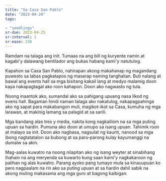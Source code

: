 ```yaml
---
title: "Sa Casa San Pablo"
date: "2023-04-24"
tags:

- "seedlings"
sr-due: 2023-04-25
sr-interval: 1
sr-ease: 230
---
```


Ramdam na talaga ang init. Tumaas na ang bill ng kuryente namin at kagabi'y dalawang bentilador ang bukas habang kami'y natutulog.

Kapahon sa Casa San Pablo, nahirapan akong makahanap ng magandang puwesto sa labas pagkatapos ng masarap naming tanghalian. Buti nalang at bawal ang events hall sa mga bisitang kakail lang at medyo malamig doon kaya nakapagtagal ako roon kahapon. Doon ako nagwasto ng tula.

Noong inaantok ako, sumandal ako sa pahigang upuang nasa likod ng evens hall. Bagaman hindi naman talaga ako nakatulog, nakapagpahinga ako ng sapat para makabangon muli, magikot-ikot sa Casa, kumuha ng mga larawan, at makinig lamang sa palagid at sa sarili.

Mga bandang alas tres y media, nakita kong nagkalilom na sa mga puting upuan sa hardin. Pumuna ako doon at umupo sa isang upuan. Tahimik roon at malayo sa init. Doon ako nagbasa, nagsulat ng kaunti, nanood sa mga ibong nagtatatalon sa bubong at sa paru-parong kulay kayumanggi na dumalw sa akin.

Mag-aalas kuwatro na noong nilapitan ako ng isang weyter at sinabihang ihahain na ang meryenda sa kuwarto kung saan kami'y nagkakaroon ng palihan ng alas kuwatro. Parang ayoko pang tumayo mula sa kinauupuan ko pero nagpaalam na rin ako sa puting upuan at sa hardin dahil sabik na akong muling makasama ang mga guro at bagong kaibigan.